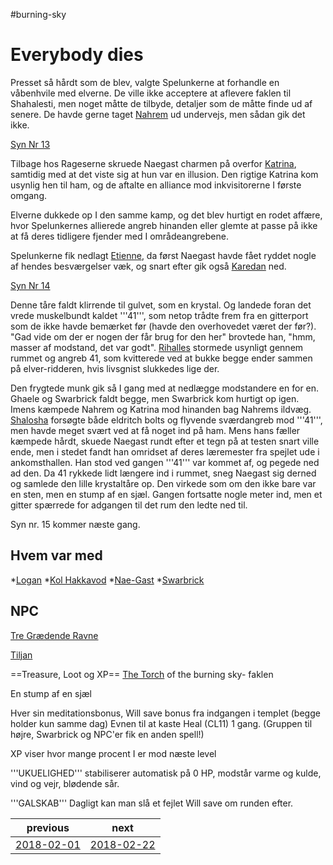 #burning-sky

# Everybody dies

Presset så hårdt som de blev, valgte Spelunkerne at forhandle en våbenhvile med elverne. De ville ikke acceptere at aflevere faklen til Shahalesti, men noget måtte de tilbyde, detaljer som de måtte finde ud af senere. De havde gerne taget [Nahrem](./Nahrem.md) ud undervejs, men sådan gik det ikke.

[Syn Nr 13](./Syn%20Nr%2013.md)

Tilbage hos Rageserne skruede Naegast charmen på overfor [Katrina](./Katrina.md), samtidig med at det viste sig at hun var en illusion. Den rigtige Katrina kom usynlig hen til ham, og de aftalte en alliance mod inkvisitorerne I første omgang.

Elverne dukkede op I den samme kamp, og det blev hurtigt en rodet affære, hvor Spelunkernes allierede angreb hinanden eller glemte at passe på ikke at få deres tidligere fjender med I områdeangrebene.

Spelunkerne fik nedlagt [Etienne](./Etienne.md), da først Naegast havde fået ryddet nogle af hendes besværgelser væk, og snart efter gik også [Karedan](./Karedan.md) ned. 

[Syn Nr 14](./Syn%20Nr%2014.md)

Denne tåre faldt klirrende til gulvet, som en krystal. Og landede foran det vrede muskelbundt kaldet '''41''', som netop trådte frem fra en gitterport som de ikke havde bemærket før (havde den overhovedet været der før?). "Gad vide om der er nogen der får brug for den her" brovtede han, "hmm, masser af modstand, det var godt".
[Rihalles](./Rihalles.md) stormede usynligt gennem rummet og angreb 41, som kvitterede ved at bukke begge ender sammen på elver-ridderen, hvis livsgnist slukkedes lige der.

Den frygtede munk gik så I gang med at nedlægge modstandere en for en. Ghaele og Swarbrick faldt begge, men Swarbrick kom hurtigt op igen. Imens kæmpede Nahrem og Katrina mod hinanden bag Nahrems ildvæg. [Shalosha](./Shalosha.md) forsøgte både eldritch bolts og flyvende sværdangreb mod '''41''', men havde meget svært ved at få noget ind på ham. Mens hans fæller kæmpede hårdt, skuede Naegast rundt efter et tegn på at testen snart ville ende, men i stedet fandt han omridset af deres læremester fra spejlet ude i ankomsthallen. Han stod ved gangen '''41''' var kommet af, og pegede ned ad den. Da 41 rykkede lidt længere ind i rummet, sneg Naegast sig derned og samlede den lille krystaltåre op. Den virkede som om den ikke bare var en sten, men en stump af en sjæl. Gangen fortsatte nogle meter ind, men et gitter spærrede for adgangen til det rum den ledte ned til.


Syn nr. 15 kommer næste gang.


## Hvem var med
*[Logan](./Logan.md)
*[Kol Hakkavod](./Kol%20Hakkavod.md)
*[Nae-Gast](./Nae-Gast%20Oldknist.md)
*[Swarbrick](./Swarbrick%20Everwood.md)

## NPC
[Tre Grædende Ravne](./Tre%20Grædende%20Ravne.md)

[Tiljan](./Tiljan.md)

==Treasure, Loot og XP==
[The Torch](./The%20Torch.md) of the burning sky- faklen

En stump af en sjæl

Hver sin meditationsbonus, Will save bonus fra indgangen i templet (begge holder kun samme dag)
Evnen til at kaste Heal (CL11) 1 gang. (Gruppen til højre, Swarbrick og NPC'er fik en anden spell!)




XP viser hvor mange procent I er mod næste level

'''UKUELIGHED''' stabiliserer automatisk på 0 HP, modstår varme og kulde, vind og vejr, blødende sår.

'''GALSKAB''' Dagligt kan man slå et fejlet Will save om runden efter.

| previous | next |
| --- | --- |
| [2018-02-01](./2018-02-01.md) | [2018-02-22](./2018-02-22.md) |
